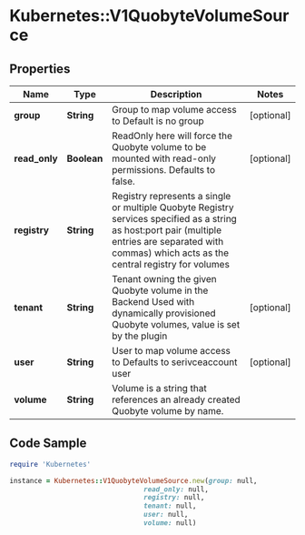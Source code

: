 # Kubernetes::V1QuobyteVolumeSource

## Properties

Name | Type | Description | Notes
------------ | ------------- | ------------- | -------------
**group** | **String** | Group to map volume access to Default is no group | [optional] 
**read_only** | **Boolean** | ReadOnly here will force the Quobyte volume to be mounted with read-only permissions. Defaults to false. | [optional] 
**registry** | **String** | Registry represents a single or multiple Quobyte Registry services specified as a string as host:port pair (multiple entries are separated with commas) which acts as the central registry for volumes | 
**tenant** | **String** | Tenant owning the given Quobyte volume in the Backend Used with dynamically provisioned Quobyte volumes, value is set by the plugin | [optional] 
**user** | **String** | User to map volume access to Defaults to serivceaccount user | [optional] 
**volume** | **String** | Volume is a string that references an already created Quobyte volume by name. | 

## Code Sample

```ruby
require 'Kubernetes'

instance = Kubernetes::V1QuobyteVolumeSource.new(group: null,
                                 read_only: null,
                                 registry: null,
                                 tenant: null,
                                 user: null,
                                 volume: null)
```


